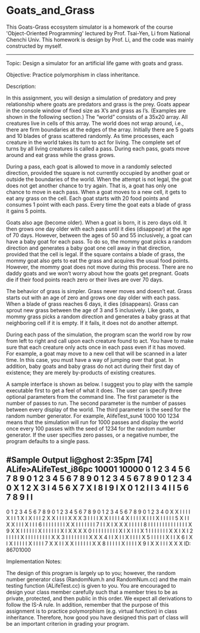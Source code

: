 # Goats_and_Grass
This Goats-Grass ecosystem simulator is a homework of the course 'Object-Oriented Programming' lectured by Prof. Tsai-Yen, Li from National Chenchi Univ.
This homework is design by Prof. Li, and the code was mainly constructed by myself.


------------------------------------------------------------------------------------------
Topic: Design a simulator for an artificial life game with goats and grass.

Objective: Practice polymorphism in class inheritance.

Description:

In this assignment, you will design a simulation of predatory and prey relationship where goats are predators and grass is the prey. Goats appear in the console window of fixed size as X’s and grass as I’s. (Examples are shown in the following section.) The “world” consists of a 35x20 array. All creatures live in cells of this array. The world does not wrap around, i.e., there are firm boundaries at the edges of the array. Initially there are 5 goats and 10 blades of grass scattered randomly. As time processes, each creature in the world takes its turn to act for living. The complete set of turns by all living creatures is called a pass. During each pass, goats move around and eat grass while the grass grows. 

During a pass, each goat is allowed to move in a randomly selected direction, provided the square is not currently occupied by another goat or outside the boundaries of the world. When the attempt is not legal, the goat does not get another chance to try again. That is, a goat has only one chance to move in each pass. When a goat moves to a new cell, it gets to eat any grass on the cell. Each goat starts with 20 food points and consumes 1 point with each pass. Every time the goat eats a blade of grass it gains 5 points.

Goats also age (become older). When a goat is born, it is zero days old. It then grows one day older with each pass until it dies (disappear) at the age of 70 days. However, between the ages of 50 and 55 inclusively, a goat can have a baby goat for each pass. To do so, the mommy goat picks a random direction and generates a baby goat one cell away in that direction, provided that the cell is legal. If the square contains a blade of grass, the mommy goat also gets to eat the grass and acquires the usual food points. However, the mommy goat does not move during this process. There are no daddy goats and we won’t worry about how the goats get pregnant. Goats die if their food points reach zero or their lives are over 70 days.

The behavior of grass is simpler. Grass never moves and doesn’t eat. Grass starts out with an age of zero and grows one day older with each pass. When a blade of grass reaches 6 days, it dies (disappears). Grass can sprout new grass between the age of 3 and 5 inclusively. Like goats, a mommy grass picks a random direction and generates a baby grass at that neighboring cell if it is empty. If it fails, it does not do another attempt. 

During each pass of the simulation, the program scan the world row by row from left to right and call upon each creature found to act. You have to make sure that each creature only acts once in each pass even if it has moved. For example, a goat may move to a new cell that will be scanned in a later time. In this case, you must have a way of jumping over that goat. In addition, baby goats and baby grass do not act during their first day of existence; they are merely by-products of existing creatures.

A sample interface is shown as below. I suggest you to play with the sample executable first to get a feel of what it does. The user can specify three optional parameters from the command line. The first parameter is the number of passes to run. The second parameter is the number of passes between every display of the world. The third parameter is the seed for the random number generator. For example, AlifeTest_sun4 1000 100 1234 means that the simulation will run for 1000 passes and display the world once every 100 passes with the seed of 1234 for the random number generator. If the user specifies zero passes, or a negative number, the program defaults to a single pass.

#Sample Output
li@ghost 2:35pm [74] ALife>ALifeTest_i86pc 10001 10000
  0 1 2 3 4 5 6 7 8 9 0 1 2 3 4 5 6 7 8 9 0 1 2 3 4 5 6 7 8 9 0 1 2 3 4
0                                             X
1
2                                     X
3                     I
4
5
6                                               X
7                 X                                       I
8                                                 I
9                                     I     X
0
1
2                 I                                     I
3
4             I                                     I
5
6
7
8
9                       I                                 I
------------------------------------------------------------------------ 
0 1 2 3 4 5 6 7 8 9 0 1 2 3 4 5 6 7 8 9 0 1 2 3 4 5 6 7 8 9 0 1 2 3 4
0       X   X     I I I I                                 X       I   I
1       X           I                                       X I I I
2           X     X I I I I                               X   X     X
3           I   I   I   I                 X       X       I I       I I
4       X   I   I I I X   I I I                         X I I     I I I
5       X       I I                     X     X I I   I X   I   I     I
6           I I I I I I I   I X         X           I I     I I I   I I
7       I   I   X   I             X X   X         I I       I       I I
8       I   I   I I I I I       I I I I   I             I I   X
9 X         X I I I I I I X I I I   I   I I X     I   X X     X       X
0       I     I I I I I I I I X     I         X I I       I     X
1     I I         I       I     I I I   X     X I X   I
2 I I   I I   I       X I I   I I I I       I I I       X           X
3 I I I I     I                 I         I   I X         X       X
4 I   I X I   I                 X I       I I I   X
5 I I I         I I                   X       I I   X
6 I           X   I       X I I I I I     X   I I I I
7 X X   I I   X X I         I I I I I   X                   X
8     I     I I I I X         I   I I I                 X
9     I       X               X I       I   I   X               X     X
ID: 86701000


Implementation Notes:

The design of this program is largely up to you; however, the random number generator class (RandomNum.h and RandomNum.cc) and the main testing function (ALifeTest.cc) is given to you. You are encouraged to design your class member carefully such that a member tries to be as private, protected, and then public in this order. We expect all derivations to follow the IS-A rule. In addition, remember that the purpose of this assignment is to practice polymorphism (e.g. virtual function) in class inheritance. Therefore, how good you have designed this part of class will be an important criterion in grading your program.
